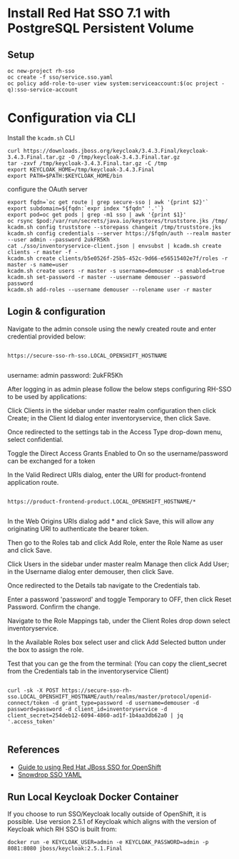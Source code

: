 Install Red Hat SSO 7.1 with PostgreSQL Persistent Volume
===============

Setup
-----

```
oc new-project rh-sso
oc create -f sso/service.sso.yaml
oc policy add-role-to-user view system:serviceaccount:$(oc project -q):sso-service-account

```
# Configuration via CLI

Install the `kcadm.sh` CLI
```
curl https://downloads.jboss.org/keycloak/3.4.3.Final/keycloak-3.4.3.Final.tar.gz -O /tmp/keycloak-3.4.3.Final.tar.gz
tar -zxvf /tmp/keycloak-3.4.3.Final.tar.gz -C /tmp
export KEYCLOAK_HOME=/tmp/keycloak-3.4.3.Final
export PATH=$PATH:$KEYCLOAK_HOME/bin
```

configure the OAuth server

```
export fqdn=`oc get route | grep secure-sso | awk '{print $2}'`
export subdomain=${fqdn:`expr index "$fqdn" '.'`}
export pod=oc get pods | grep -m1 sso | awk '{print $1}'
oc rsync $pod:/var/run/secrets/java.io/keystores/truststore.jks /tmp/
kcadm.sh config truststore --storepass changeit /tmp/truststore.jks
kcadm.sh config credentials --server https://$fqdn/auth --realm master --user admin --password 2ukFR5Kh
cat ./sso/inventoryservice-client.json | envsubst | kcadm.sh create clients -r master -f -
kcadm.sh create clients/b5e0526f-25b5-452c-9d66-e56515402e7f/roles -r master -s name=user
kcadm.sh create users -r master -s username=demouser -s enabled=true
kcadm.sh set-password -r master --username demouser --password password
kcadm.sh add-roles --username demouser --rolename user -r master
```

Login & configuration
----------------
Navigate to the admin console using the newly created route and enter credential provided below:

```

https://secure-sso-rh-sso.LOCAL_OPENSHIFT_HOSTNAME


```
username: admin
password: 2ukFR5Kh

After logging in as admin please follow the below steps configuring RH-SSO to be used by applications:

Click Clients in the sidebar under master realm configuration then click Create; in the Client Id dialog enter inventoryservice, then click Save.

Once redirected to the settings tab in the Access Type drop-down menu, select confidential. 

Toggle the Direct Access Grants Enabled to On so the username/password can be exchanged for a token

In the Valid Redirect URIs dialog, enter the URI for product-frontend application route.

```

https://product-frontend-product.LOCAL_OPENSHIFT_HOSTNAME/*


```
In the Web Origins URIs dialog add * and click Save, this will allow any originating URI to authenticate the bearer token.

Then go to the Roles tab and click Add Role, enter the Role Name as user and click Save.

Click Users in the sidebar under master realm Manage then click Add User; in the Username dialog enter demouser, then click Save.

Once redirected to the Details tab navigate to the Credentials tab.

Enter a password 'password' and toggle Temporary to OFF, then click Reset Password. Confirm the change.

Navigate to the Role Mappings tab, under the Client Roles drop down select inventoryservice.

In the Available Roles box select user and click Add Selected button under the box to assign the role.

Test that you can ge the from the terminal: (You can copy the client_secret from the Credentials tab in the inventoryservice Client)

```

curl -sk -X POST https://secure-sso-rh-sso.LOCAL_OPENSHIFT_HOSTNAME/auth/realms/master/protocol/openid-connect/token -d grant_type=password -d username=demouser -d password=password -d client_id=inventoryservice -d client_secret=254deb12-6094-4860-ad1f-1b4aa3db62a0 | jq '.access_token'


```

References
------

* [Guide to using Red Hat JBoss SSO for OpenShift](https://access.redhat.com/documentation/en-us/red_hat_jboss_middleware_for_openshift/3/single/red_hat_jboss_sso_for_openshift/index)
* [Snowdrop SSO YAML](https://github.com/snowdrop/spring-boot-http-secured-booster/blob/master/service.sso.yaml)


Run Local Keycloak Docker Container
------

If you choose to run SSO/Keycloak locally outside of OpenShift, it is possible. Use version 2.5.1 of Keycloak which aligns with the version of Keycloak which RH SSO is built from:


`docker run -e KEYCLOAK_USER=admin -e KEYCLOAK_PASSWORD=admin -p 8081:8080 jboss/keycloak:2.5.1.Final`
